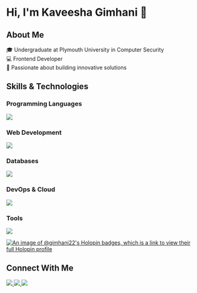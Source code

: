 # Hi, I'm Kaveesha Gimhani 👋

## About Me
🎓 Undergraduate at Plymouth University in Computer Security  
💻 Frontend Developer  
🚀 Passionate about building innovative solutions  

## Skills & Technologies

### Programming Languages
<p align="left">
    <a href="https://skillicons.dev">
        <img src="https://skillicons.dev/icons?i=c,cs,java,python,javascript"/>
    </a>
</p>

### Web Development
<p align="left">
    <a href="https://skillicons.dev">
        <img src="https://skillicons.dev/icons?i=nodejs,flask,php,dotnet,tailwind,bootstrap"/>
    </a>
</p>

### Databases
<p align="left">
    <a href="https://skillicons.dev">
        <img src="https://skillicons.dev/icons?i=mysql,postgres"/>
    </a>
</p>

### DevOps & Cloud
<p align="left">
    <a href="https://skillicons.dev">
        <img src="https://skillicons.dev/icons?i=docker,githubactions,vercel"/>
    </a>
</p>

### Tools
<p align="left">
    <a href="https://skillicons.dev">
        <img src="https://skillicons.dev/icons?i=vscode,pycharm,visualstudio,windows,kali,git,github"/>
    </a>
</p>

[![An image of @gimhani22's Holopin badges, which is a link to view their full Holopin profile](https://holopin.me/gimhani22)](https://holopin.io/@gimhani22)

## Connect With Me

<p align="left">
  <a href="https://www.linkedin.com/in/">
    <img src="https://skillicons.dev/icons?i=linkedin"/>
  </a>
  <a href="https://twitter.com">
    <img src="https://skillicons.dev/icons?i=twitter"/>
  </a>
  <a href="mailto:your-email@example.com">
    <img src="https://skillicons.dev/icons?i=gmail"/>
  </a>
</p>
